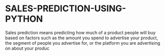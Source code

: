 # SALES-PREDICTION-USING-PYTHON
Sales prediction means predicting how much of a product people will buy based on factors such as the amount you spend to advertise your product, the segment of people you advertise for, or the platform you are advertising on about your produc
